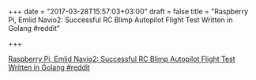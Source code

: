 +++
date = "2017-03-28T15:57:03+03:00"
draft = false
title = "Raspberry Pi, Emlid Navio2: Successful RC Blimp Autopilot Flight Test Written in Golang  #reddit"

+++

<p><a href="https://t.co/mgzHLewNip">Raspberry Pi, Emlid Navio2: Successful RC Blimp Autopilot Flight Test Written in Golang  #reddit</a></p>